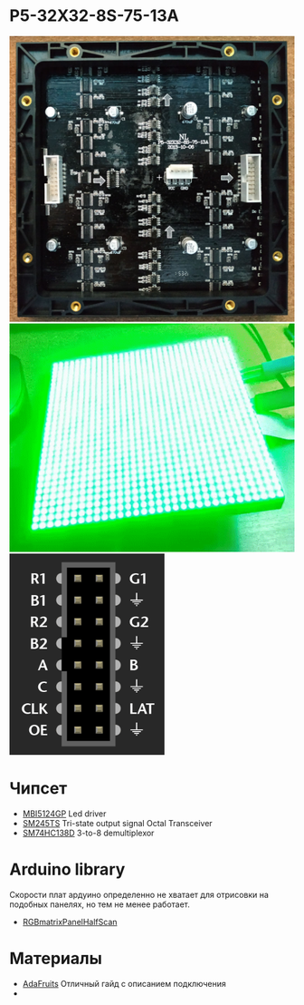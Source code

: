# P5-32X32-8S-75-13A

![](img/back.jpg)
![](img/v3.gif)
![](img/pinout.png)

# Чипсет

- [MBI5124GP](https://lcsc.com/product-detail/LED-Drivers_MBI-MBI5124GP-B_C256866.html) Led driver
- [SM245TS](https://lcsc.com/product-detail/74-Series_Shenzhen-Sunmoon-Micro-SM245TS_C93846.html) Tri-state output signal Octal Transceiver
- [SM74HC138D](https://lcsc.com/product-detail/74-Series_Shenzhen-Sunmoon-Micro-SM74HC138_C91436.html) 3-to-8 demultiplexor

# Arduino library

Скорости плат ардуино определенно не хватает для отрисовки на подобных панелях, но тем не менее работает.

- [RGBmatrixPanelHalfScan](/RGBmatrixPanelHalfScan)


# Материалы

- [AdaFruits](https://learn.adafruit.com/32x16-32x32-rgb-led-matrix?view=all) Отличный гайд с описанием подключения
- 
